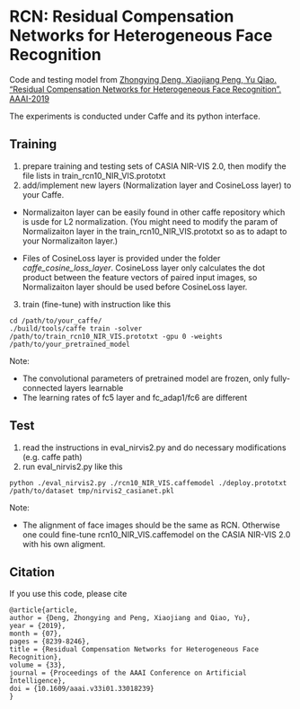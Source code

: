 # RCN: Residual Compensation Networks for Heterogeneous Face Recognition

Code and testing model from [Zhongying Deng, Xiaojiang Peng, Yu Qiao. “Residual Compensation Networks for Heterogeneous Face Recognition”. AAAI-2019
](https://aaai.org/ojs/index.php/AAAI/article/view/4835)

The experiments is conducted under Caffe and its python interface.

## Training

1. prepare training and testing sets of CASIA NIR-VIS 2.0, then modify the file lists in train_rcn10_NIR_VIS.prototxt
2. add/implement new layers (Normalization layer and CosineLoss layer) to your Caffe.

* Normalizaiton layer can be easily found in other caffe repository which is usde for L2 normalization. (You might need to modify the param of Normalizaiton layer in the train_rcn10_NIR_VIS.prototxt so as to adapt to your Normalizaiton layer.)

* Files of CosineLoss layer is provided under the folder *caffe_cosine_loss_layer*. CosineLoss layer only calculates the dot product between the feature vectors of paired input images, so Normalizaiton layer should be used before CosineLoss layer.

3. train (fine-tune) with instruction like this

```
cd /path/to/your_caffe/
./build/tools/caffe train -solver /path/to/train_rcn10_NIR_VIS.prototxt -gpu 0 -weights /path/to/your_pretrained_model
```

Note:

* The convolutional parameters of pretrained model are frozen, only fully-connected layers learnable
* The learning rates of fc5 layer and fc_adap1/fc6 are different

## Test

1. read the instructions in eval_nirvis2.py and do necessary modifications (e.g. caffe path)
2. run eval_nirvis2.py like this

```
python ./eval_nirvis2.py ./rcn10_NIR_VIS.caffemodel ./deploy.prototxt /path/to/dataset tmp/nirvis2_casianet.pkl
```

Note:

* The alignment of face images should be the same as RCN. Otherwise one could fine-tune rcn10_NIR_VIS.caffemodel on the CASIA NIR-VIS 2.0 with his own aligment.

## Citation

If you use this code, please cite

```
@article{article,
author = {Deng, Zhongying and Peng, Xiaojiang and Qiao, Yu},
year = {2019},
month = {07},
pages = {8239-8246},
title = {Residual Compensation Networks for Heterogeneous Face Recognition},
volume = {33},
journal = {Proceedings of the AAAI Conference on Artificial Intelligence},
doi = {10.1609/aaai.v33i01.33018239}
}
```
